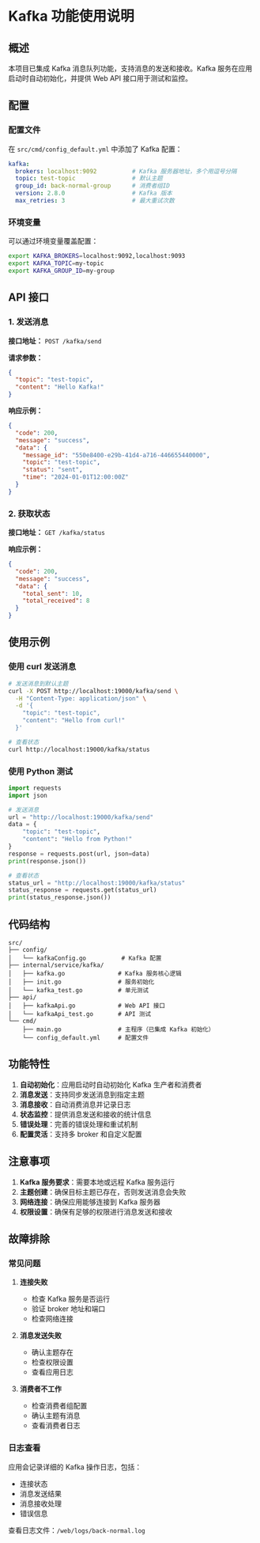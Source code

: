 # Kafka 功能使用说明

## 概述

本项目已集成 Kafka 消息队列功能，支持消息的发送和接收。Kafka 服务在应用启动时自动初始化，并提供 Web API 接口用于测试和监控。

## 配置

### 配置文件

在 `src/cmd/config_default.yml` 中添加了 Kafka 配置：

```yaml
kafka:
  brokers: localhost:9092          # Kafka 服务器地址，多个用逗号分隔
  topic: test-topic                # 默认主题
  group_id: back-normal-group      # 消费者组ID
  version: 2.8.0                   # Kafka 版本
  max_retries: 3                   # 最大重试次数
```

### 环境变量

可以通过环境变量覆盖配置：

```bash
export KAFKA_BROKERS=localhost:9092,localhost:9093
export KAFKA_TOPIC=my-topic
export KAFKA_GROUP_ID=my-group
```

## API 接口

### 1. 发送消息

**接口地址：** `POST /kafka/send`

**请求参数：**
```json
{
  "topic": "test-topic",
  "content": "Hello Kafka!"
}
```

**响应示例：**
```json
{
  "code": 200,
  "message": "success",
  "data": {
    "message_id": "550e8400-e29b-41d4-a716-446655440000",
    "topic": "test-topic",
    "status": "sent",
    "time": "2024-01-01T12:00:00Z"
  }
}
```

### 2. 获取状态

**接口地址：** `GET /kafka/status`

**响应示例：**
```json
{
  "code": 200,
  "message": "success",
  "data": {
    "total_sent": 10,
    "total_received": 8
  }
}
```

## 使用示例

### 使用 curl 发送消息

```bash
# 发送消息到默认主题
curl -X POST http://localhost:19000/kafka/send \
  -H "Content-Type: application/json" \
  -d '{
    "topic": "test-topic",
    "content": "Hello from curl!"
  }'

# 查看状态
curl http://localhost:19000/kafka/status
```

### 使用 Python 测试

```python
import requests
import json

# 发送消息
url = "http://localhost:19000/kafka/send"
data = {
    "topic": "test-topic",
    "content": "Hello from Python!"
}
response = requests.post(url, json=data)
print(response.json())

# 查看状态
status_url = "http://localhost:19000/kafka/status"
status_response = requests.get(status_url)
print(status_response.json())
```

## 代码结构

```
src/
├── config/
│   └── kafkaConfig.go          # Kafka 配置
├── internal/service/kafka/
│   ├── kafka.go               # Kafka 服务核心逻辑
│   ├── init.go                # 服务初始化
│   └── kafka_test.go          # 单元测试
├── api/
│   ├── kafkaApi.go            # Web API 接口
│   └── kafkaApi_test.go       # API 测试
└── cmd/
    ├── main.go                # 主程序（已集成 Kafka 初始化）
    └── config_default.yml     # 配置文件
```

## 功能特性

1. **自动初始化**：应用启动时自动初始化 Kafka 生产者和消费者
2. **消息发送**：支持同步发送消息到指定主题
3. **消息接收**：自动消费消息并记录日志
4. **状态监控**：提供消息发送和接收的统计信息
5. **错误处理**：完善的错误处理和重试机制
6. **配置灵活**：支持多 broker 和自定义配置

## 注意事项

1. **Kafka 服务要求**：需要本地或远程 Kafka 服务运行
2. **主题创建**：确保目标主题已存在，否则发送消息会失败
3. **网络连接**：确保应用能够连接到 Kafka 服务器
4. **权限设置**：确保有足够的权限进行消息发送和接收

## 故障排除

### 常见问题

1. **连接失败**
   - 检查 Kafka 服务是否运行
   - 验证 broker 地址和端口
   - 检查网络连接

2. **消息发送失败**
   - 确认主题存在
   - 检查权限设置
   - 查看应用日志

3. **消费者不工作**
   - 检查消费者组配置
   - 确认主题有消息
   - 查看消费者日志

### 日志查看

应用会记录详细的 Kafka 操作日志，包括：
- 连接状态
- 消息发送结果
- 消息接收处理
- 错误信息

查看日志文件：`/web/logs/back-normal.log`
